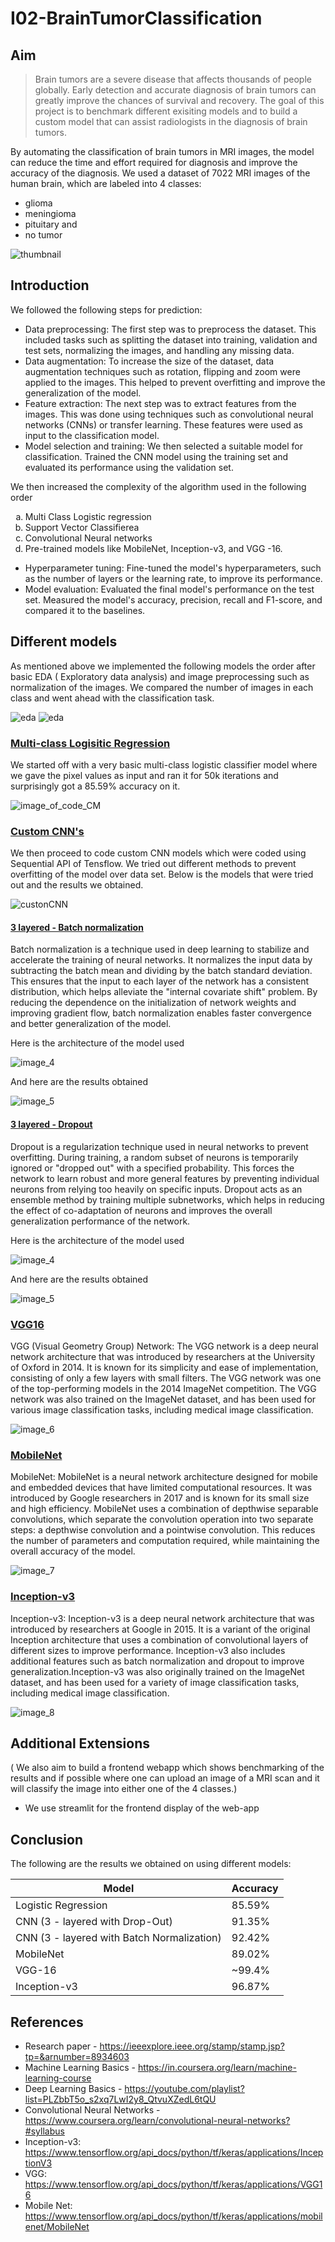 # I02-BrainTumorClassification
<!--
---
layout: post
title: "Brain Tumor Detection and Classification"
description: "Benchmarking different models to detect and classify brain tumors"
categories: Envision
thumbnail: "https://storage.googleapis.com/kaggle-datasets-images/1608934/2645886/44583c7826d1bdea68598f0eef8e6cfc/dataset-cover.jpg?t=2021-09-25-22-03-08"
year: 2023
---

### Mentors

- Bharadwaja M Chittapragada
- Charu Samir Shah

### Members

- Aishini Bhattacharjee
- Abhijith D Kumble
- Lasya Reddy
- Mahitha Kankatala


## Acknowledgements

Special thanks to Ashish Bharath and the seniors for guiding us during the project.
-->

## Aim

> Brain tumors are a severe disease that affects thousands of people globally. Early detection and accurate diagnosis of brain tumors can greatly improve the chances of survival and recovery. The goal of this project is to benchmark different exisiting models and to build a custom model that can assist radiologists in the diagnosis of brain tumors. 

By automating the classification of brain tumors in MRI images, the model can reduce the time and effort required for diagnosis and improve the accuracy of the diagnosis. We used a dataset of 7022 MRI images of the human brain, which are labeled into 4 classes: 

- glioma 
- meningioma 
- pituitary and
- no tumor 

![thumbnail](images/t.png)


## Introduction
We followed the following steps for prediction:
- Data preprocessing: The first step was to preprocess the dataset. This included tasks such as splitting the dataset into training, validation and test sets, normalizing the images, and handling any missing data.
- Data augmentation: To increase the size of the dataset, data augmentation techniques such as rotation, flipping and zoom were applied to the images. This helped to prevent overfitting and improve the generalization of the model.
- Feature extraction: The next step was to extract features from the images. This was done using techniques such as convolutional neural networks (CNNs) or transfer learning. These features were used as input to the classification model.
- Model selection and training: We then selected a suitable model for classification. Trained the CNN model using the training set and evaluated its performance using the validation set. 

We then increased the complexity of the algorithm used in the following order
<ol type="a">
  <li>Multi Class Logistic regression</li>
  <li>Support Vector Classifierea</li>
  <li>Convolutional Neural networks</li>
  <li>Pre-trained models like MobileNet, Inception-v3, and VGG -16.</li>
</ol>

- Hyperparameter tuning: Fine-tuned the model's hyperparameters, such as the number of layers or the learning rate, to improve its performance.
- Model evaluation: Evaluated the final model's performance on the test set. Measured the model's accuracy, precision, recall and F1-score, and compared it to the baselines.



## Different models

As mentioned above we implemented the following models the order after basic EDA ( Exploratory data analysis) and image preprocessing such as normalization of the images. We compared the number of images in each class and went ahead with the classification task.

![eda](images/eda.png)
![eda](images/eda2.png)



### <u>Multi-class Logisitic Regression</u>

We started off with a very basic multi-class logistic classifier model where we gave the pixel values as input and ran it for 50k iterations and surprisingly got a 85.59% accuracy on it.

![image_of_code_CM](images/lr.png)


### <u>Custom CNN's</u>

We then proceed to code custom CNN models which were coded using Sequential API of Tensflow. We tried out different methods to prevent overfitting of the model over data set.
Below is the models that were tried out and the results we obtained.

![custonCNN](images/cnnc.png)

#### <u>3 layered - Batch normalization</u>

Batch normalization is a technique used in deep learning to stabilize and accelerate the training of neural networks. It normalizes the input data by subtracting the batch mean and dividing by the batch standard deviation. This ensures that the input to each layer of the network has a consistent distribution, which helps alleviate the "internal covariate shift" problem. By reducing the dependence on the initialization of network weights and improving gradient flow, batch normalization enables faster convergence and better generalization of the model.


Here is the architecture of the model used

![image_4](images/cnnbn.png)

And here are the results obtained

![image_5](images/cm.png)


#### <u>3 layered - Dropout</u>

Dropout is a regularization technique used in neural networks to prevent overfitting. During training, a random subset of neurons is temporarily ignored or "dropped out" with a specified probability. This forces the network to learn robust and more general features by preventing individual neurons from relying too heavily on specific inputs. Dropout acts as an ensemble method by training multiple subnetworks, which helps in reducing the effect of co-adaptation of neurons and improves the overall generalization performance of the network.

Here is the architecture of the model used

![image_4](images/cnndo.png)

And here are the results obtained

![image_5](images/roc.png)


### <u>VGG16</u>

VGG (Visual Geometry Group) Network: The VGG network is a deep neural network architecture that was introduced by researchers at the University of Oxford in 2014. It is known for its simplicity and ease of implementation, consisting of only a few layers with small filters. The VGG network was one of the top-performing models in the 2014 ImageNet competition.
The VGG network was also trained on the ImageNet dataset, and has been used for various image classification tasks, including medical image classification.

![image_6](images/vgg.png)


### <u>MobileNet</u>

MobileNet: MobileNet is a neural network architecture designed for mobile and embedded devices that have limited computational resources. It was introduced by Google researchers in 2017 and is known for its small size and high efficiency.
MobileNet uses a combination of depthwise separable convolutions, which separate the convolution operation into two separate steps: a depthwise convolution and a pointwise convolution. This reduces the number of parameters and computation required, while maintaining the overall accuracy of the model.

![image_7](images/mobile.jpeg)

### <u>Inception-v3</u>

Inception-v3: Inception-v3 is a deep neural network architecture that was introduced by researchers at Google in 2015. It is a variant of the original Inception architecture that uses a combination of convolutional layers of different sizes to improve performance. Inception-v3 also includes additional features such as batch normalization and dropout to improve generalization.Inception-v3 was also originally trained on the ImageNet dataset, and has been used for a variety of image classification tasks, including medical image classification.


![image_8](images/inception.jpeg)



## Additional Extensions

( We also aim to build a frontend webapp which shows benchmarking of the results and if possible where one can upload an image of a MRI scan and it will classify the image into either one of the 4 classes.) 

- We use streamlit for the frontend display of the web-app


## Conclusion 

The following are the results we obtained on using different models:

| Model    | Accuracy |
| -------- | ------- |
| Logistic Regression  | 85.59%    |
| CNN (3 - layered with Drop-Out) | 91.35%     |
| CNN (3 - layered with Batch Normalization)    | 92.42%    |
| MobileNet    | 89.02%    |
| VGG-16    | ~99.4%    |
| Inception-v3    | 96.87%    |


## References

- Research paper - https://ieeexplore.ieee.org/stamp/stamp.jsp?tp=&arnumber=8934603
- Machine Learning Basics - https://in.coursera.org/learn/machine-learning-course
- Deep Learning Basics - https://youtube.com/playlist?list=PLZbbT5o_s2xq7LwI2y8_QtvuXZedL6tQU
- Convolutional Neural Networks - https://www.coursera.org/learn/convolutional-neural-networks?#syllabus
- Inception-v3: https://www.tensorflow.org/api_docs/python/tf/keras/applications/InceptionV3
- VGG: https://www.tensorflow.org/api_docs/python/tf/keras/applications/VGG16
- Mobile Net: https://www.tensorflow.org/api_docs/python/tf/keras/applications/mobilenet/MobileNet